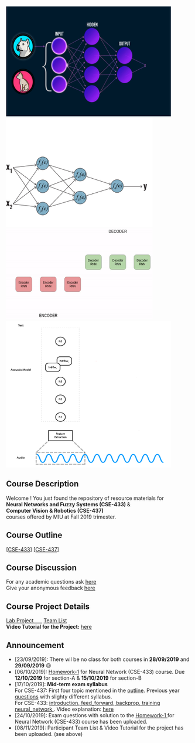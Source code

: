 <img src="./appendix/img/neural_network.gif" width="450" height="300" /> <img src="./appendix/img/backpropagation.gif" width="400" height="300" /> <br/>
<img src="./appendix/img/nlp.gif" width="400" height="250" />  <img src="./appendix/img/acoustic.gif" width="450" height="400" /> 

## Course Description
Welcome ! You just found the repository of resource materials for <br/>
<b> Neural Networks and Fuzzy Systems (CSE-433) </b>  &<br/>
<b> Computer Vision & Robotics (CSE-437) </b><br/>
courses offered by MIU at Fall 2019 trimester. <br/>

## Course Outline
 <a href="./CSE-433/course_outline_nn.pdf">[CSE-433]</a>  <a href="./CSE-437/course_outline_cv.pdf">[CSE-437]</a>

## Course Discussion
For any academic questions ask <a href="https://github.com/Mahedi-61/MIU_Fall_2019/issues/new">here</a> <br />
Give your anonymous feedback <a href="https://forms.gle/JzxMGb3VfQLDR9Px8">here</a>

## Course Project Details
<a href="./project/instructions_for_the_lab_project.pdf">Lab Project &nbsp;&nbsp; &nbsp;&nbsp;</a> <a href="./project/team_list.pdf">   Team List</a><br />
<b>Video Tutorial for the Project:</b> <a href="https://www.youtube.com/playlist?list=PLPOJueyJKNce2cs77niLmbpADKwF7h_av">here</a> 

## Announcement <br />
* [23/09/2019]: There wil be no class for both courses in <b>28/09/2019</b> and <b>29/09/2019</b> :cry:
* [06/10/2019]: <a href="./CSE-433/home_work/home_work_1.pdf">Homework-1</a> for Neural Network (CSE-433) course. Due <b>12/10/2019</b> for section-A & <b>15/10/2019</b> for section-B 
* [17/10/2019]: <b>Mid-term exam syllabus</b>  <br />
For CSE-437: First four topic mentioned in the <a href="./CSE-437/course_outline_cv.pdf">outline</a>. Previous year<a href="./CSE-437/exam/prev_year/"> questions</a>  with slighty different syllabus. <br/>
For CSE-433:  <a href="./CSE-433/introduction/introduction_to_deep_learning.pdf">introduction, </a> 
<a href="./CSE-433/feed_forwad_nn/">feed_forward, </a> <a href="./CSE-433/backpropagation/nn_and_backprop.pdf"> backprop, </a>
<a href="./CSE-433/train_nn"> training neural_network </a>. Video explanation: <a href="https://www.youtube.com/playlist?list=PL6Xpj9I5qXYEcOhn7TqghAJ6NAPrNmUBH"> here </a>
* [24/10/2019]: Exam questions with solution to the <a href="./CSE-433/home_work/solution_home_work1.pdf">Homework-1 </a> for Neural Network (CSE-433) course has been uploaded. 
* [08/11/2019]: Participant Team List & Video Tutorial for the project has been uploaded. (see above)
